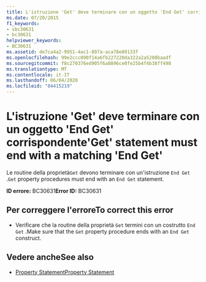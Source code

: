 ```yaml
---
title: L'istruzione 'Get' deve terminare con un oggetto 'End Get' corrispondente
ms.date: 07/20/2015
f1_keywords:
- vbc30631
- bc30631
helpviewer_keywords:
- BC30631
ms.assetid: de7ca4a2-9951-4ac1-897a-aca78e89133f
ms.openlocfilehash: 99e2ccc090f14a6fb227220da322a2a5208baadf
ms.sourcegitcommit: f8c270376ed905f6a8896ce0fe25b4f4b38ff498
ms.translationtype: MT
ms.contentlocale: it-IT
ms.lasthandoff: 06/04/2020
ms.locfileid: "84415219"
---
```

# <a name="get-statement-must-end-with-a-matching-end-get"></a><span data-ttu-id="e8344-102">L'istruzione 'Get' deve terminare con un oggetto 'End Get' corrispondente</span><span class="sxs-lookup"><span data-stu-id="e8344-102">'Get' statement must end with a matching 'End Get'</span></span>
<span data-ttu-id="e8344-103">Le routine della proprietà`Get` devono terminare con un'istruzione `End Get` .</span><span class="sxs-lookup"><span data-stu-id="e8344-103">`Get` property procedures must end with an `End Get` statement.</span></span>  
  
 <span data-ttu-id="e8344-104">**ID errore:** BC30631</span><span class="sxs-lookup"><span data-stu-id="e8344-104">**Error ID:** BC30631</span></span>  
  
## <a name="to-correct-this-error"></a><span data-ttu-id="e8344-105">Per correggere l'errore</span><span class="sxs-lookup"><span data-stu-id="e8344-105">To correct this error</span></span>  
  
- <span data-ttu-id="e8344-106">Verificare che la routine della proprietà `Get` termini con un costrutto `End Get` .</span><span class="sxs-lookup"><span data-stu-id="e8344-106">Make sure that the `Get` property procedure ends with an `End Get` construct.</span></span>  
  
## <a name="see-also"></a><span data-ttu-id="e8344-107">Vedere anche</span><span class="sxs-lookup"><span data-stu-id="e8344-107">See also</span></span>

- [<span data-ttu-id="e8344-108">Property Statement</span><span class="sxs-lookup"><span data-stu-id="e8344-108">Property Statement</span></span>](../language-reference/statements/property-statement.md)
